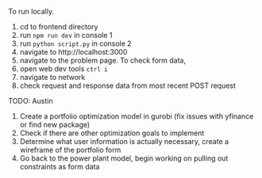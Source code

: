 To run locally.
1. cd to frontend directory
2. run `npm run dev` in console 1
3. run `python script.py` in console 2
3. navigate to http://localhost:3000
4. navigate to the problem page.
To check form data,
1. open web dev tools `ctrl i`
2. navigate to network
3. check request and response data from most recent POST request

TODO:
Austin 
1. Create a portfolio optimization model in gurobi (fix issues with yfinance or find new package)
2. Check if there are other optimization goals to implement
3. Determine what user information is actually necessary, create a wireframe of the portfolio form
4. Go back to the power plant model, begin working on pulling out constraints as form data